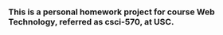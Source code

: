 <h3>This is a personal homework project for course Web Technology, referred as csci-570, at USC.</h3>
